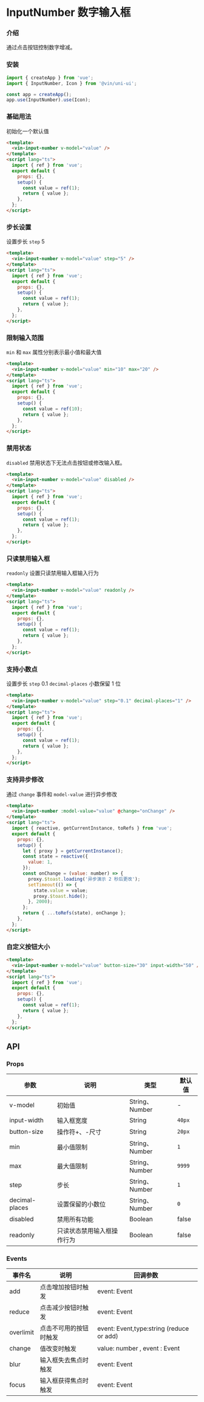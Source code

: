 # InputNumber 数字输入框

### 介绍

通过点击按钮控制数字增减。

### 安装

```javascript
import { createApp } from 'vue';
import { InputNumber, Icon } from '@vin/uni-ui';

const app = createApp();
app.use(InputNumber).use(Icon);
```

### 基础用法

初始化一个默认值

```html
<template>
  <vin-input-number v-model="value" />
</template>
<script lang="ts">
  import { ref } from 'vue';
  export default {
    props: {},
    setup() {
      const value = ref(1);
      return { value };
    },
  };
</script>
```

### 步长设置

设置步长 `step` 5

```html
<template>
  <vin-input-number v-model="value" step="5" />
</template>
<script lang="ts">
  import { ref } from 'vue';
  export default {
    props: {},
    setup() {
      const value = ref(1);
      return { value };
    },
  };
</script>
```

### 限制输入范围

`min` 和 `max` 属性分别表示最小值和最大值

```html
<template>
  <vin-input-number v-model="value" min="10" max="20" />
</template>
<script lang="ts">
  import { ref } from 'vue';
  export default {
    props: {},
    setup() {
      const value = ref(10);
      return { value };
    },
  };
</script>
```

### 禁用状态

`disabled` 禁用状态下无法点击按钮或修改输入框。

```html
<template>
  <vin-input-number v-model="value" disabled />
</template>
<script lang="ts">
  import { ref } from 'vue';
  export default {
    props: {},
    setup() {
      const value = ref(1);
      return { value };
    },
  };
</script>
```

### 只读禁用输入框

`readonly` 设置只读禁用输入框输入行为

```html
<template>
  <vin-input-number v-model="value" readonly />
</template>
<script lang="ts">
  import { ref } from 'vue';
  export default {
    props: {},
    setup() {
      const value = ref(1);
      return { value };
    },
  };
</script>
```

### 支持小数点

设置步长 `step` 0.1 `decimal-places` 小数保留 1 位

```html
<template>
  <vin-input-number v-model="value" step="0.1" decimal-places="1" />
</template>
<script lang="ts">
  import { ref } from 'vue';
  export default {
    props: {},
    setup() {
      const value = ref(1);
      return { value };
    },
  };
</script>
```

### 支持异步修改

通过 `change` 事件和 `model-value` 进行异步修改

```html
<template>
  <vin-input-number :model-value="value" @change="onChange" />
</template>
<script lang="ts">
  import { reactive, getCurrentInstance, toRefs } from 'vue';
  export default {
    props: {},
    setup() {
      let { proxy } = getCurrentInstance();
      const state = reactive({
        value: 1,
      });
      const onChange = (value: number) => {
        proxy.$toast.loading('异步演示 2 秒后更改');
        setTimeout(() => {
          state.value = value;
          proxy.$toast.hide();
        }, 2000);
      };
      return { ...toRefs(state), onChange };
    },
  };
</script>
```

### 自定义按钮大小

```html
<template>
  <vin-input-number v-model="value" button-size="30" input-width="50" />
</template>
<script lang="ts">
  import { ref } from 'vue';
  export default {
    props: {},
    setup() {
      const value = ref(1);
      return { value };
    },
  };
</script>
```

## API

### Props

| 参数           | 说明                       | 类型           | 默认值 |
| -------------- | -------------------------- | -------------- | ------ |
| v-model        | 初始值                     | String、Number | -      |
| input-width    | 输入框宽度                 | String         | `40px` |
| button-size    | 操作符+、-尺寸             | String         | `20px` |
| min            | 最小值限制                 | String、Number | `1`    |
| max            | 最大值限制                 | String、Number | `9999` |
| step           | 步长                       | String、Number | `1`    |
| decimal-places | 设置保留的小数位           | String、Number | `0`    |
| disabled       | 禁用所有功能               | Boolean        | false  |
| readonly       | 只读状态禁用输入框操作行为 | Boolean        | false  |

### Events

| 事件名    | 说明                   | 回调参数                                 |
| --------- | ---------------------- | ---------------------------------------- |
| add       | 点击增加按钮时触发     | event: Event                             |
| reduce    | 点击减少按钮时触发     | event: Event                             |
| overlimit | 点击不可用的按钮时触发 | event: Event,type:string (reduce or add) |
| change    | 值改变时触发           | value: number , event : Event            |
| blur      | 输入框失去焦点时触发   | event: Event                             |
| focus     | 输入框获得焦点时触发   | event: Event                             |
